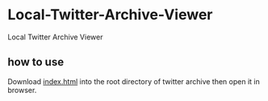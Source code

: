 # Local-Twitter-Archive-Viewer
Local Twitter Archive Viewer

## how to use
Download [index.html](https://raw.githubusercontent.com/ratsounds/Local-Twitter-Archive-Viewer/main/dist/index.html) into the root directory of twitter archive then open it in browser.
